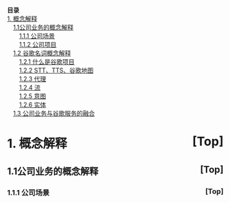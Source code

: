 
<a name="index">**目录**</a>
</br>
<a href="#0">1. 概念解释</a> </br>
&emsp;<a href="#1">1.1公司业务的概念解释</a> </br>
&emsp;&emsp;<a href="#2">1.1.1 公司场景</a> </br>
&emsp;&emsp;<a href="#3">1.1.2 公司项目</a> </br>
&emsp;<a href="#4">1.2 谷歌名词概念解释</a>  
&emsp;&emsp;<a href="#5">1.2.1 什么是谷歌项目</a>  
&emsp;&emsp;<a href="#6">1.2.2 STT、TTS、谷歌地图</a>  
&emsp;&emsp;<a href="#7">1.2.3 代理</a>  
&emsp;&emsp;<a href="#8">1.2.4 流</a></br>
&emsp;&emsp;<a href="#9">1.2.5 意图</a></br>
&emsp;&emsp;<a href="#10">1.2.6 实体</a></br>
&emsp;<a href="#11">1.3 公司业务与谷歌服务的融合</a>


# <a name="0">1. 概念解释</a><a style="float:right;text-decoration:none;" href="#index">[Top]</a>

## <a name="1">1.1公司业务的概念解释</a><a style="float:right;text-decoration:none;" href="#index">[Top]</a>

### <a name="1">1.1.1 公司场景</a><a style="float:right;text-decoration:none;" href="#index">[Top]</a>
